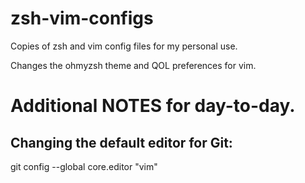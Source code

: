 # zsh-vim-configs
Copies of zsh and vim config files for my personal use.

Changes the ohmyzsh theme and QOL preferences for vim.

# Additional NOTES for day-to-day.

## Changing the default editor for Git:
git config --global core.editor "vim"
